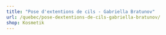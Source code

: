 ```yaml
---
title: "Pose d'extentions de cils - Gabriella Bratunov"
url: /quebec/pose-dextentions-de-cils-gabriella-bratunov/
shop: Kosmetik
---
```

